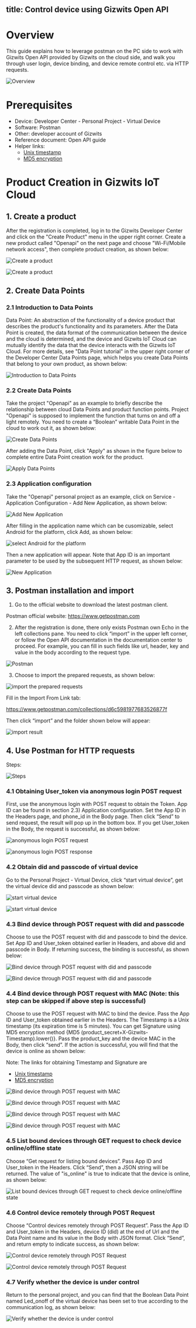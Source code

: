 title: Control device using Gizwits Open API
---
# Overview

This guide explains how to leverage postman on the PC side to work with Gizwits Open API provided by Gizwits on the cloud side, and walk you through user login, device binding, and device remote control etc. via HTTP requests. 

![Overview](../../../assets/en-us/UserManual/OpenAPI/101.png)
 
# Prerequisites

* Device: Developer Center - Personal Project - Virtual Device
* Software: Postman
* Other: developer account of Gizwits
* Reference document: Open API guide
* Helper links:
	* [Unix timestamp](http://tool.chinaz.com/Tools/unixtime.aspx)
	* [MD5 encryption](http://tool.chinaz.com/Tools/md5.aspx)

# Product Creation in Gizwits IoT Cloud

## 1. Create a product

After the registration is completed, log in to the Gizwits Developer Center and click on the "Create Product" menu in the upper right corner. Create a new product called "Openapi" on the next page and choose "Wi-Fi/Mobile network access", then complete product creation, as shown below:

![Create a product](../../../assets/en-us/UserManual/OpenAPI/311.png)

![Create a product](../../../assets/en-us/UserManual/OpenAPI/312.png)
 
 
## 2. Create Data Points

### 2.1 Introduction to Data Points

Data Point: An abstraction of the functionality of a device product that describes the product's functionality and its parameters. After the Data Point is created, the data format of the communication between the device and the cloud is determined, and the device and Gizwits IoT Cloud can mutually identify the data that the device interacts with the Gizwits IoT Cloud. For more details, see "Data Point tutorial" in the upper right corner of the Developer Center Data Points page, which helps you create Data Points that belong to your own product, as shown below:

![Introduction to Data Points](../../../assets/en-us/UserManual/OpenAPI/321.png)
 
### 2.2 Create Data Points

Take the project "Openapi" as an example to briefly describe the relationship between cloud Data Points and product function points. Project "Openapi" is supposed to implement the function that turns on and off a light remotely. You need to create a “Boolean” writable Data Point in the cloud to work out it, as shown below:

![Create Data Points](../../../assets/en-us/UserManual/OpenAPI/322.png)
 
After adding the Data Point, click "Apply" as shown in the figure below to complete entire Data Point creation work for the product.

![Apply Data Points](../../../assets/en-us/UserManual/OpenAPI/322-1.png)
 
### 2.3 Application configuration

Take the "Openapi" personal project as an example, click on Service - Application Configuration - Add New Application, as shown below:

![Add New Application](../../../assets/en-us/UserManual/OpenAPI/323.png)
 
After filling in the application name which can be cusomizable, select Android for the platform, click Add, as shown below:

![select Android for the platform](../../../assets/en-us/UserManual/OpenAPI/323-1.png)
 
Then a new application will appear. Note that App ID is an important parameter to be used by the subsequent HTTP request, as shown below:

![New Application](../../../assets/en-us/UserManual/OpenAPI/323-2.png)
 
## 3. Postman installation and import

1) Go to the official website to download the latest postman client.

Postman official website: https://www.getpostman.com

2) After the registration is done, there only exists Postman own Echo in the left collections pane. You need to click “import” in the upper left corner, or follow the Open API documentation in the documentation center to proceed. For example, you can fill in such fields like url, header, key and value in the body according to the request type. 

![Postman](../../../assets/en-us/UserManual/OpenAPI/331.png)
 
3) Choose to import the prepared requests, as shown below:

![import the prepared requests](../../../assets/en-us/UserManual/OpenAPI/332.png)
 
Fill in the Import From Link tab:

https://www.getpostman.com/collections/d6c5981977683526877f

Then click “import” and the folder shown below will appear:

![import result](../../../assets/en-us/UserManual/OpenAPI/333.png)
  
## 4. Use Postman for HTTP requests

Steps:

![Steps](../../../assets/en-us/UserManual/OpenAPI/340.png)
 
### 4.1 Obtaining User_token via anonymous login POST request

First, use the anonymous login with POST request to obtain the Token. App ID can be found in section 2.3) Application configuration. Set the App ID in the Headers page, and phone_id in the Body page. Then click “Send” to send request, the result will pop up in the bottom box. If you get User_token in the Body, the request is successful, as shown below:
 
![anonymous login POST request](../../../assets/en-us/UserManual/OpenAPI/341.png)

![anonymous login POST response](../../../assets/en-us/UserManual/OpenAPI/341-1.png)
 
### 4.2 Obtain did and passcode of virtual device

Go to the Personal Project - Virtual Device, click “start virtual device”, get the virtual device did and passcode as shown below:

![start virtual device](../../../assets/en-us/UserManual/OpenAPI/342.png)

![start virtual device](../../../assets/en-us/UserManual/OpenAPI/342-1.png)
 
### 4.3 Bind device through POST request with did and passcode

Choose to use the POST request with did and passcode to bind the device. Set App ID and User_token obtained earlier in Headers, and above did and passcode in Body. If returning success, the binding is successful, as shown below:

![Bind device through POST request with did and passcode](../../../assets/en-us/UserManual/OpenAPI/343.png)

![Bind device through POST request with did and passcode](../../../assets/en-us/UserManual/OpenAPI/343-1.png)
 
 
### 4.4 Bind device through POST request with MAC (Note: this step can be skipped if above step is successful)

Choose to use the POST request with MAC to bind the device. Pass the App ID and User_token obtained earlier in the Headers. The Timestamp is a Unix timestamp (its expiration time is 5 minutes). You can get Signature using MD5 encryption method {MD5 (product_secret+X-Gizwits-Timestamp).lower()}. Pass the product_key and the device MAC in the Body, then click “send”. If the action is successful, you will find that the device is online as shown below:

Note: The links for obtaining Timestamp and Signature are

* [Unix timestamp](http://tool.chinaz.com/Tools/unixtime.aspx)
* [MD5 encryption](http://tool.chinaz.com/Tools/md5.aspx)

![Bind device through POST request with MAC](../../../assets/en-us/UserManual/OpenAPI/344.png)

![Bind device through POST request with MAC](../../../assets/en-us/UserManual/OpenAPI/344-1.png)

![Bind device through POST request with MAC](../../../assets/en-us/UserManual/OpenAPI/344-2.png)

![Bind device through POST request with MAC](../../../assets/en-us/UserManual/OpenAPI/344-3.png)
 
 
 
### 4.5 List bound devices through GET request to check device online/offline state 

Choose “Get request for listing bound devices”. Pass App ID and User_token in the Headers. Click “Send”, then a JSON string will be returned. The value of "is_online" is true to indicate that the device is online, as shown below:

![List bound devices through GET request to check device online/offline state ](../../../assets/en-us/UserManual/OpenAPI/345.png)
 
### 4.6 Control device remotely through POST Request

Choose “Control devices remotely through POST Request”. Pass the App ID and User_token in the Headers, device ID (did) at the end of Url and the Data Point name and its value in the Body with JSON format. Click “Send”, and return empty to indicate success, as shown below:

![Control device remotely through POST Request](../../../assets/en-us/UserManual/OpenAPI/346.png)

![Control device remotely through POST Request](../../../assets/en-us/UserManual/OpenAPI/346-1.png)
 
 
### 4.7 Verify whether the device is under control

Return to the personal project, and you can find that the Boolean Data Point named Led_onoff of the virtual device has been set to true according to the communication log, as shown below:

![Verify whether the device is under control](../../../assets/en-us/UserManual/OpenAPI/347.png)
